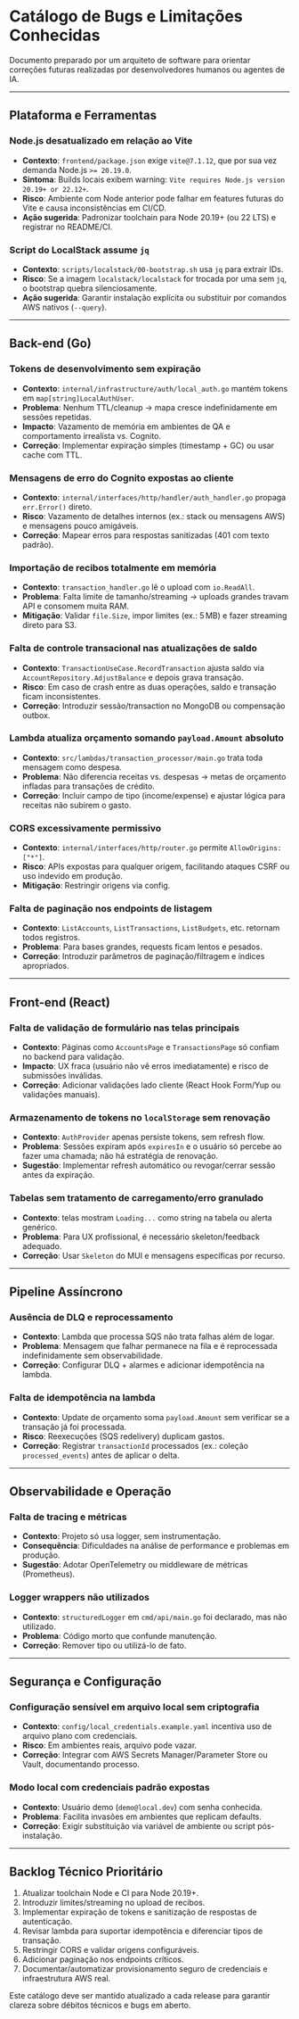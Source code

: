 # Catálogo de Bugs e Limitações Conhecidas

Documento preparado por um arquiteto de software para orientar correções futuras realizadas por desenvolvedores humanos ou agentes de IA.

---

## Plataforma e Ferramentas

### Node.js desatualizado em relação ao Vite
- **Contexto**: `frontend/package.json` exige `vite@7.1.12`, que por sua vez demanda Node.js `>= 20.19.0`.  
- **Sintoma**: Builds locais exibem warning: `Vite requires Node.js version 20.19+ or 22.12+`.  
- **Risco**: Ambiente com Node anterior pode falhar em features futuras do Vite e causa inconsistências em CI/CD.  
- **Ação sugerida**: Padronizar toolchain para Node 20.19+ (ou 22 LTS) e registrar no README/CI.

### Script do LocalStack assume `jq`
- **Contexto**: `scripts/localstack/00-bootstrap.sh` usa `jq` para extrair IDs.  
- **Risco**: Se a imagem `localstack/localstack` for trocada por uma sem `jq`, o bootstrap quebra silenciosamente.  
- **Ação sugerida**: Garantir instalação explícita ou substituir por comandos AWS nativos (`--query`).

---

## Back-end (Go)

### Tokens de desenvolvimento sem expiração
- **Contexto**: `internal/infrastructure/auth/local_auth.go` mantém tokens em `map[string]LocalAuthUser`.  
- **Problema**: Nenhum TTL/cleanup → mapa cresce indefinidamente em sessões repetidas.  
- **Impacto**: Vazamento de memória em ambientes de QA e comportamento irrealista vs. Cognito.  
- **Correção**: Implementar expiração simples (timestamp + GC) ou usar cache com TTL.

### Mensagens de erro do Cognito expostas ao cliente
- **Contexto**: `internal/interfaces/http/handler/auth_handler.go` propaga `err.Error()` direto.  
- **Risco**: Vazamento de detalhes internos (ex.: stack ou mensagens AWS) e mensagens pouco amigáveis.  
- **Correção**: Mapear erros para respostas sanitizadas (401 com texto padrão).

### Importação de recibos totalmente em memória
- **Contexto**: `transaction_handler.go` lê o upload com `io.ReadAll`.  
- **Problema**: Falta limite de tamanho/streaming → uploads grandes travam API e consomem muita RAM.  
- **Mitigação**: Validar `file.Size`, impor limites (ex.: 5 MB) e fazer streaming direto para S3.

### Falta de controle transacional nas atualizações de saldo
- **Contexto**: `TransactionUseCase.RecordTransaction` ajusta saldo via `AccountRepository.AdjustBalance` e depois grava transação.  
- **Risco**: Em caso de crash entre as duas operações, saldo e transação ficam inconsistentes.  
- **Correção**: Introduzir sessão/transaction no MongoDB ou compensação outbox.

### Lambda atualiza orçamento somando `payload.Amount` absoluto
- **Contexto**: `src/lambdas/transaction_processor/main.go` trata toda mensagem como despesa.  
- **Problema**: Não diferencia receitas vs. despesas → metas de orçamento infladas para transações de crédito.  
- **Correção**: Incluir campo de tipo (income/expense) e ajustar lógica para receitas não subirem o gasto.

### CORS excessivamente permissivo
- **Contexto**: `internal/interfaces/http/router.go` permite `AllowOrigins: ["*"]`.  
- **Risco**: APIs expostas para qualquer origem, facilitando ataques CSRF ou uso indevido em produção.  
- **Mitigação**: Restringir origens via config.

### Falta de paginação nos endpoints de listagem
- **Contexto**: `ListAccounts`, `ListTransactions`, `ListBudgets`, etc. retornam todos registros.  
- **Problema**: Para bases grandes, requests ficam lentos e pesados.  
- **Correção**: Introduzir parâmetros de paginação/filtragem e índices apropriados.

---

## Front-end (React)

### Falta de validação de formulário nas telas principais
- **Contexto**: Páginas como `AccountsPage` e `TransactionsPage` só confiam no backend para validação.  
- **Impacto**: UX fraca (usuário não vê erros imediatamente) e risco de submissões inválidas.  
- **Correção**: Adicionar validações lado cliente (React Hook Form/Yup ou validações manuais).

### Armazenamento de tokens no `localStorage` sem renovação
- **Contexto**: `AuthProvider` apenas persiste tokens, sem refresh flow.  
- **Problema**: Sessões expiram após `expiresIn` e o usuário só percebe ao fazer uma chamada; não há estratégia de renovação.  
- **Sugestão**: Implementar refresh automático ou revogar/cerrar sessão antes da expiração.

### Tabelas sem tratamento de carregamento/erro granulado
- **Contexto**: telas mostram `Loading...` como string na tabela ou alerta genérico.  
- **Problema**: Para UX profissional, é necessário skeleton/feedback adequado.  
- **Correção**: Usar `Skeleton` do MUI e mensagens específicas por recurso.

---

## Pipeline Assíncrono

### Ausência de DLQ e reprocessamento
- **Contexto**: Lambda que processa SQS não trata falhas além de logar.  
- **Problema**: Mensagem que falhar permanece na fila e é reprocessada indefinidamente sem observabilidade.  
- **Correção**: Configurar DLQ + alarmes e adicionar idempotência na lambda.

### Falta de idempotência na lambda
- **Contexto**: Update de orçamento soma `payload.Amount` sem verificar se a transação já foi processada.  
- **Risco**: Reexecuções (SQS redelivery) duplicam gastos.  
- **Correção**: Registrar `transactionId` processados (ex.: coleção `processed_events`) antes de aplicar o delta.

---

## Observabilidade e Operação

### Falta de tracing e métricas
- **Contexto**: Projeto só usa logger, sem instrumentação.  
- **Consequência**: Dificuldades na análise de performance e problemas em produção.  
- **Sugestão**: Adotar OpenTelemetry ou middleware de métricas (Prometheus).

### Logger wrappers não utilizados
- **Contexto**: `structuredLogger` em `cmd/api/main.go` foi declarado, mas não utilizado.  
- **Problema**: Código morto que confunde manutenção.  
- **Correção**: Remover tipo ou utilizá-lo de fato.

---

## Segurança e Configuração

### Configuração sensível em arquivo local sem criptografia
- **Contexto**: `config/local_credentials.example.yaml` incentiva uso de arquivo plano com credenciais.  
- **Risco**: Em ambientes reais, arquivo pode vazar.  
- **Correção**: Integrar com AWS Secrets Manager/Parameter Store ou Vault, documentando processo.

### Modo local com credenciais padrão expostas
- **Contexto**: Usuário demo (`demo@local.dev`) com senha conhecida.  
- **Problema**: Facilita invasões em ambientes que replicam defaults.  
- **Correção**: Exigir substituição via variável de ambiente ou script pós-instalação.

---

## Backlog Técnico Prioritário
1. Atualizar toolchain Node e CI para Node 20.19+.  
2. Introduzir limites/streaming no upload de recibos.  
3. Implementar expiração de tokens e sanitização de respostas de autenticação.  
4. Revisar lambda para suportar idempotência e diferenciar tipos de transação.  
5. Restringir CORS e validar origens configuráveis.  
6. Adicionar paginação nos endpoints críticos.  
7. Documentar/automatizar provisionamento seguro de credenciais e infraestrutura AWS real.

Este catálogo deve ser mantido atualizado a cada release para garantir clareza sobre débitos técnicos e bugs em aberto.
